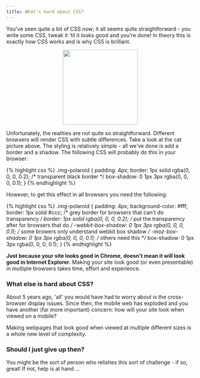 ```yaml
---
title: What's hard about CSS?
---
```


You've seen quite a bit of CSS now; it all seems quite straightforward - you write some CSS, tweak it 'til it looks good and you're done! In theory this is exactly how CSS works and is why CSS is brilliant.

<div style="display: block;margin-left: auto; margin-right: auto; width: 200px;">
<img src="/assets/cat_pic.jpg" class='img-polaroid' width='200px'>
</div>

Unfortunately, the realities are not quite so straightforward. Different browsers will render CSS with subtle differences. Take a look at the cat picture above. The styling is relatively simple - all we've done is add a border and a shadow. The following CSS will probably do this in your browser:

{% highlight css %}
.img-polaroid {
  padding: 4px;
  border: 1px solid rgba(0, 0, 0, 0.2);     /* transparent black border */
  box-shadow: 0 1px 3px rgba(0, 0, 0, 0.1);
}
{% endhighlight %}

However, to get this effect in all browsers you need the following:

{% highlight css %}
.img-polaroid {
  padding: 4px;
  background-color: #fff;
  border: 1px solid #ccc;                           /* grey border for browsers that can't do transparency */
  border: 1px solid rgba(0, 0, 0, 0.2);             /* put the transparency after for browsers that do */
  -webkit-box-shadow: 0 1px 3px rgba(0, 0, 0, 0.1); /* some browers only understand webkit box shadow */
     -moz-box-shadow: 0 1px 3px rgba(0, 0, 0, 0.1); /* others need this */
          box-shadow: 0 1px 3px rgba(0, 0, 0, 0.1);
}
{% endhighlight %}

 **Just because your site looks good in Chrome, doesn't mean it will look good in Internet Explorer.** Making your site look good (or even presentable) in multiple browsers takes time, effort and experience.

### What else is hard about CSS?

About 5 years ago, 'all' you would have had to worry about is the cross-browser display issues. Since then, the mobile web has exploded and you have another (far more important) concern: how will your site look when viewed on a mobile?

Making webpages that look good when viewed at multiple different sizes is a whole new level of complexity.

### Should I just give up then?

You might be the sort of person who relishes this sort of challenge - if so, great! If not, help is at hand ...

